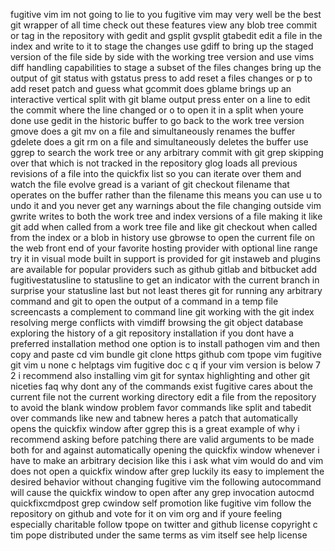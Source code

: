 fugitive vim im not going to lie to you fugitive vim may very well be the best git wrapper of all time check out these features view any blob tree commit or tag in the repository with gedit and gsplit gvsplit gtabedit edit a file in the index and write to it to stage the changes use gdiff to bring up the staged version of the file side by side with the working tree version and use vims diff handling capabilities to stage a subset of the files changes bring up the output of git status with gstatus press to add reset a files changes or p to add reset patch and guess what gcommit does gblame brings up an interactive vertical split with git blame output press enter on a line to edit the commit where the line changed or o to open it in a split when youre done use gedit in the historic buffer to go back to the work tree version gmove does a git mv on a file and simultaneously renames the buffer gdelete does a git rm on a file and simultaneously deletes the buffer use ggrep to search the work tree or any arbitrary commit with git grep skipping over that which is not tracked in the repository glog loads all previous revisions of a file into the quickfix list so you can iterate over them and watch the file evolve gread is a variant of git checkout filename that operates on the buffer rather than the filename this means you can use u to undo it and you never get any warnings about the file changing outside vim gwrite writes to both the work tree and index versions of a file making it like git add when called from a work tree file and like git checkout when called from the index or a blob in history use gbrowse to open the current file on the web front end of your favorite hosting provider with optional line range try it in visual mode built in support is provided for git instaweb and plugins are available for popular providers such as github gitlab and bitbucket add fugitivestatusline to statusline to get an indicator with the current branch in surprise your statusline last but not least theres git for running any arbitrary command and git to open the output of a command in a temp file screencasts a complement to command line git working with the git index resolving merge conflicts with vimdiff browsing the git object database exploring the history of a git repository installation if you dont have a preferred installation method one option is to install pathogen vim and then copy and paste cd vim bundle git clone https github com tpope vim fugitive git vim u none c helptags vim fugitive doc c q if your vim version is below 7 2 i recommend also installing vim git for syntax highlighting and other git niceties faq why dont any of the commands exist fugitive cares about the current file not the current working directory edit a file from the repository to avoid the blank window problem favor commands like split and tabedit over commands like new and tabnew heres a patch that automatically opens the quickfix window after ggrep this is a great example of why i recommend asking before patching there are valid arguments to be made both for and against automatically opening the quickfix window whenever i have to make an arbitrary decision like this i ask what vim would do and vim does not open a quickfix window after grep luckily its easy to implement the desired behavior without changing fugitive vim the following autocommand will cause the quickfix window to open after any grep invocation autocmd quickfixcmdpost grep cwindow self promotion like fugitive vim follow the repository on github and vote for it on vim org and if youre feeling especially charitable follow tpope on twitter and github license copyright c tim pope distributed under the same terms as vim itself see help license